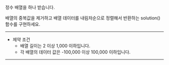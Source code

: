 정수 배열을 하나 받습니다.

배열의 중복값을 제거하고 배열 데이터를 내림차순으로 정렬해서 반환하는 solution() 함수를 구현하세요.

---

- 제약 조건
    - 배열 길이는 2 이상 1,000 이하입니다.
    - 각 배열의 데이터 값은 -100,000 이상 100,000 이하입니다.

---